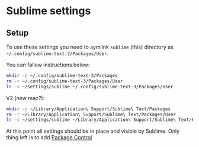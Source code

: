 # Sublime settings

## Setup

To use these settings you need to symlink `sublime` (this) directory as `~/.config/sublime-text-3/Packages/User`.

You can fallow instructions below:

```bash
mkdir -p ~/.config/sublime-text-3/Packages
rm -r ~/.config/sublime-text-3/Packages/User
ln -s ~/settings/sublime ~/.config/sublime-text-3/Packages/User
```

V2 (new mac?):

```bash
mkdir -p ~/Library/Application\ Support/Sublime\ Text/Packages
rm -r ~/Library/Application\ Support/Sublime\ Text/Packages/User
ln -s ~/settings/sublime ~/Library/Application\ Support/Sublime\ Text/Packages/User
```

At this point all settings should be in place and visible by Sublime. Only thing left is to add [Package Control](https://packagecontrol.io/installation) 
